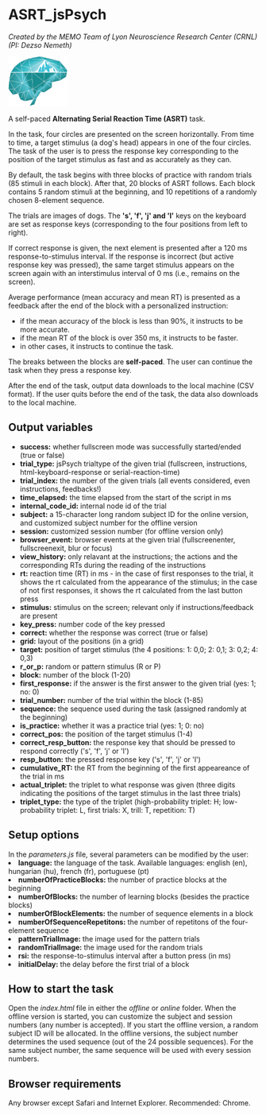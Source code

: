 # ASRT_jsPsych

<i>Created by the MEMO Team of Lyon Neuroscience Research Center (CRNL) (PI: Dezso Nemeth)</i>

<img src="static/logo_memo.png" height="100">

<p>A self-paced <strong>Alternating Serial Reaction Time (ASRT)</strong> task.</p>

<p>In the task, four circles are presented on the screen horizontally. From time to time, a target stimulus (a dog's head) appears in one of the four circles. The task of the user is to press the response key corresponding to the position of the target stimulus as fast and as accurately as they can.</p>

<p>By default, the task begins with three blocks of practice with random trials (85 stimuli in each block). After that, 20 blocks of ASRT follows. Each block contains 5 random stimuli at the beginning, and 10 repetitions of a randomly chosen 8-element sequence.</p>

<p>The trials are images of dogs. The <strong>'s', 'f', 'j' and 'l'</strong> keys on the keyboard are set as response keys (corresponding to the four positions from left to right).</p>

<p>If correct response is given, the next element is presented after a 120 ms response-to-stimulus interval. If the response is incorrect (but active response key was pressed), the same target stimulus appears on the screen again with an interstimulus interval of 0 ms (i.e., remains on the screen).</p>

<p>Average performance (mean accuracy and mean RT) is presented as a feedback after the end of the block with a personalized instruction:</p>

- if the mean accuracy of the block is less than 90%, it instructs to be more accurate.
- if the mean RT of the block is over 350 ms, it instructs to be faster.
- in other cases, it instructs to continue the task.

<p>The breaks between the blocks are <strong>self-paced</strong>. The user can continue the task when they press a response key.</p>

<p>After the end of the task, output data downloads to the local machine (CSV format). If the user quits before the end of the task, the data also downloads to the local machine.</p>

<h2>Output variables</h2>
<ul>
<li><strong>success:</strong> whether fullscreen mode was successfully started/ended (true or false)</li>
<li><strong>trial_type:</strong> jsPsych trialtype of the given trial (fullscreen, instructions, html-keyboard-response or serial-reaction-time)</li>
<li><strong>trial_index:</strong> the number of the given trials (all events considered, even instructions, feedbacks!)</li>
<li><strong>time_elapsed:</strong> the time elapsed from the start of the script in ms</li>
<li><strong>internal_code_id:</strong> internal node id of the trial</li>
<li><strong>subject:</strong> a 15-character long random subject ID for the online version, and customized subject number for the offline version</li>
<li><strong>session:</strong> customized session number (for offline version only)</li>
<li><strong>browser_event:</strong> browser events at the given trial (fullscreenenter, fullscreenexit, blur or focus)</li>
<li><strong>view_history:</strong> only relavant at the instructions; the actions and the corresponding RTs during the reading of the instructions</li>
<li><strong>rt:</strong> reaction time (RT) in ms - in the case of first responses to the trial, it shows the rt calculated from the appearance of the stimulus; in the case of not first responses, it shows the rt calculated from the last button press</li>
<li><strong>stimulus:</strong> stimulus on the screen; relevant only if instructions/feedback are present</li>
<li><strong>key_press:</strong> number code of the key pressed</li>
<li><strong>correct:</strong> whether the response was correct (true or false)</li>
<li><strong>grid:</strong> layout of the positions (in a grid)</li>
<li><strong>target:</strong> position of target stimulus (the 4 positions: 1: 0,0; 2: 0,1; 3: 0,2; 4: 0,3)</li>
<li><strong>r_or_p:</strong> random or pattern stimulus (R or P)</li>
<li><strong>block:</strong> number of the block (1-20)</li>
<li><strong>first_response:</strong> if the answer is the first answer to the given trial (yes: 1; no: 0)</li>
<li><strong>trial_number:</strong> number of the trial within the block (1-85)</li>
<li><strong>sequence:</strong> the sequence used during the task (assigned randomly at the beginning)</li>
<li><strong>is_practice:</strong> whether it was a practice trial (yes: 1; 0: no)</li>
<li><strong>correct_pos:</strong> the position of the target stimulus (1-4)</li>
<li><strong>correct_resp_button:</strong> the response key that should be pressed to respond correctly ('s', 'f', 'j' or 'l')</li>
<li><strong>resp_button:</strong> the pressed response key ('s', 'f', 'j' or 'l')</li>
<li><strong>cumulative_RT:</strong> the RT from the beginning of the first appeareance of the trial in ms</li>
<li><strong>actual_triplet:</strong> the triplet to what response was given (three digits indicating the positions of the target stimulus in the last three trials)</li>
<li><strong>triplet_type:</strong> the type of the triplet (high-probability triplet: H; low-probability triplet: L, first trials: X, trill: T, repetition: T)</li>
</ul>

<h2>Setup options</h2>
In the <i>parameters.js</i> file, several parameters can be modified by the user:
<li><strong>language:</strong> the language of the task. Available languages: english (en), hungarian (hu), french (fr), portuguese (pt)</li>
<li><strong>numberOfPracticeBlocks:</strong> the number of practice blocks at the beginning</li>
<li><strong>numberOfBlocks:</strong> the number of learning blocks (besides the practice blocks)</li>
<li><strong>numberOfBlockElements:</strong> the number of sequence elements in a block</li>
<li><strong>numberOfSequenceRepetitons:</strong> the number of repetitons of the four-element sequence</li>
<li><strong>patternTrialImage:</strong> the image used for the pattern trials</li>
<li><strong>randomTrialImage:</strong> the image used for the random trials</li>
<li><strong>rsi:</strong> the response-to-stimulus interval after a button press (in ms)</li>
<li><strong>initialDelay:</strong> the delay before the first trial of a block</li>

<h2>How to start the task</h2>
Open the <i>index.html</i> file in either the <i>offline</i> or <i>online</i> folder. When the offline version is started, you can customize the subject and session numbers (any number is accepted). If you start the offline version, a random subject ID will be allocated. In the offline versions, the subject number determines the used sequence (out of the 24 possible sequences). For the same subject number, the same sequence will be used with every session numbers.

<h2>Browser requirements</h2>
<p>Any browser except Safari and Internet Explorer. Recommended: Chrome.</p>

